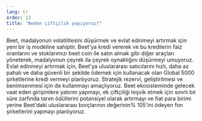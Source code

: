 ```yaml
---
lang: tr
order: 13
title: "Neden çiftçilik yapıyoruz?"
---
```


Beet, madalyonun volatilitesini düşürmek ve evlat edinmeyi artırmak için yeni bir iş modeline sahiptir. Beet'ya kredi vererek ve bu kredilerin faiz oranlarını ve stoklarımızı beet coin ile satın almak gibi diğer araçları yöneterek, madalyonun çeyrek ila çeyrek oynaklığını düşürmeyi umuyoruz. Evlat edinmeyi artırmak için, Beet'ya uluslararası satıcılarını hızlı, daha az pahalı ve daha güvenli bir şekilde ödemek için kullanacak olan Global 5000 şirketlerine kredi vermeyi planlıyoruz. Stratejik rezervi, geliştirilmesi ve benimsenmesi için de kullanmayı amaçlıyoruz. Beet ekosisteminde gelecek vaat eden girişimlere yatırım yapmayı, ek çiftçiliği teşvik etmek için sınırlı bir süre zarfında tarım ödüllerini potansiyel olarak artırmayı ve fiat para birimi yerine Beet'daki uluslararası borçlarının değerinin% 105'ini ödeyen fon şirketlerini yapmayı planlıyoruz.

